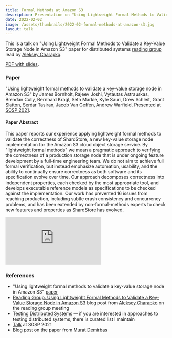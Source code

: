 ```yaml
---
title: Formal Methods at Amazon S3
description: Presentation on "Using Lightweight Formal Methods to Validate a Key-Value Storage Node in Amazon S3" paper for distributed systems reading group.
date: 2022-02-02
image: /assets/thumbnails/2022-02-formal-methods-at-amazon-s3.jpg
layout: talk
---
```


[comment]: # ( Comments and feedback https://docs.google.com/document/d/1k0MLqGJOKMozLoWKEvPwXCzOiTRuMd9Orw9zT0eDpic/edit# )

This is a talk on "Using Lightweight Formal Methods to Validate a Key-Value Storage Node in Amazon S3" 
paper for distributed systems [reading group](http://charap.co/category/reading-group/) 
lead by [Aleksey Charapko](https://twitter.com/AlekseyCharapko). 

[PDF with slides](/assets/talks/2022-02-formal-methods-at-amazon-S3.pdf).

### Paper
"Using lightweight formal methods to validate a key-value storage node in Amazon S3" 
by James Bornholt, Rajeev Joshi, Vytautas Astrauskas, Brendan Cully, Bernhard Kragl, 
Seth Markle, Kyle Sauri, Drew Schleit, Grant Slatton, Serdar Tasiran, Jacob Van Geffen,
Andrew Warfield. Presented at [SOSP 2021](https://dl.acm.org/doi/abs/10.1145/3477132.3483540).

#### Paper Abstract
This paper reports our experience applying lightweight formal methods to validate the correctness 
of ShardStore, a new key-value storage node implementation for the Amazon S3 cloud object storage service. 
By "lightweight formal methods" we mean a pragmatic approach to verifying the correctness 
of a production storage node that is under ongoing feature development by a full-time engineering team. 
We do not aim to achieve full formal verification, but instead emphasize automation, usability, 
and the ability to continually ensure correctness as both software and its specification evolve over time. 
Our approach decomposes correctness into independent properties, each checked by the most appropriate tool, 
and develops executable reference models as specifications to be checked against the implementation. 
Our work has prevented 16 issues from reaching production, including subtle crash consistency and 
concurrency problems, and has been extended by non-formal-methods experts to check new 
features and properties as ShardStore has evolved.

<script async class="speakerdeck-embed" data-id="3b0d36b7552f4643b240cc599491e25b" data-ratio="1.77777777777778" src="//speakerdeck.com/assets/embed.js"></script>

<div class="video-container">
<iframe src="https://www.youtube.com/embed/fAYNN2MmOvk" frameborder="0" allowfullscreen></iframe>
</div>

### References
 - "Using lightweight formal methods to validate a key-value storage node in Amazon S3" 
[paper](https://dl.acm.org/doi/abs/10.1145/3477132.3483540)
 - [Reading Group. Using Lightweight Formal Methods to Validate a Key-Value Storage Node in Amazon S3](http://charap.co/reading-group-using-lightweight-formal-methods-to-validate-a-key-value-storage-node-in-amazon-s3/) blog post from [Aleksey Charapko](http://charap.co/about-me/) on the reading group meeting
 - [Testing Distributed Systems](https://asatarin.github.io/testing-distributed-systems/) — if you are interested 
in approaches to testing distributed systems, there is curated list I maintain
 - [Talk](https://youtu.be/YdxvOPenjWI) at SOSP 2021
 - [Blog post](http://muratbuffalo.blogspot.com/2021/10/using-lightweight-formal-methods-to.html) on the paper 
from [Murat Demirbas](https://twitter.com/muratdemirbas)
